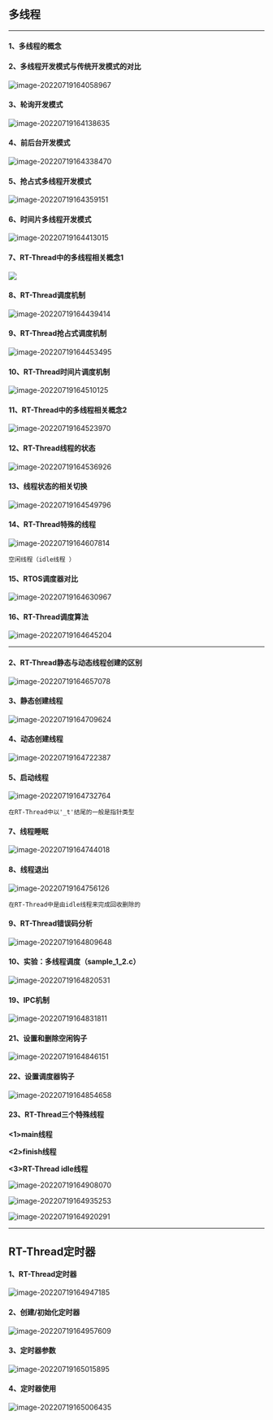 ## 多线程

---

#### 1、多线程的概念



#### 2、多线程开发模式与传统开发模式的对比

![image-20220719164058967](https://github.com/kurisaW/picbed.git/img/202207191640122.png)



#### 3、轮询开发模式

![image-20220719164138635](https://github.com/kurisaW/picbed.git/img/202207191641746.png)

#### 4、前后台开发模式

![image-20220719164338470](https://github.com/kurisaW/picbed.git/img/202207191643545.png)

#### 5、抢占式多线程开发模式

![image-20220719164359151](https://github.com/kurisaW/picbed.git/img/202207191643236.png)

#### 6、时间片多线程开发模式

![image-20220719164413015](https://github.com/kurisaW/picbed.git/img/202207191644080.png)

#### 7、RT-Thread中的多线程相关概念1

![](https://github.com/kurisaW/picbed.git/img/202207191644080.png)

#### 8、RT-Thread调度机制

![image-20220719164439414](https://github.com/kurisaW/picbed.git/img/202207191644510.png)

#### 9、RT-Thread抢占式调度机制

![image-20220719164453495](https://github.com/kurisaW/picbed.git/img/202207191644571.png)

#### 10、RT-Thread时间片调度机制

![image-20220719164510125](https://github.com/kurisaW/picbed.git/img/202207191645196.png)

#### 11、RT-Thread中的多线程相关概念2

![image-20220719164523970](https://github.com/kurisaW/picbed.git/img/202207191645053.png)

#### 12、RT-Thread线程的状态

![image-20220719164536926](https://github.com/kurisaW/picbed.git/img/202207191645002.png)

#### 13、线程状态的相关切换

![image-20220719164549796](https://github.com/kurisaW/picbed.git/img/202207191645859.png)

#### 14、RT-Thread特殊的线程

![image-20220719164607814](https://github.com/kurisaW/picbed.git/img/202207191646901.png)

`空闲线程（idle线程 ）`

#### 15、RTOS调度器对比

![image-20220719164630967](https://github.com/kurisaW/picbed.git/img/202207191646040.png)

#### 16、RT-Thread调度算法

![image-20220719164645204](https://github.com/kurisaW/picbed.git/img/202207191646265.png)











---

#### 2、RT-Thread静态与动态线程创建的区别

![image-20220719164657078](https://github.com/kurisaW/picbed.git/img/202207191646151.png)

#### 3、静态创建线程

![image-20220719164709624](https://github.com/kurisaW/picbed.git/img/202207191647744.png)

#### 4、动态创建线程

![image-20220719164722387](https://github.com/kurisaW/picbed.git/img/202207191647552.png)

#### 5、启动线程

![image-20220719164732764](https://github.com/kurisaW/picbed.git/img/202207191647858.png)

`在RT-Thread中以'_t'结尾的一般是指针类型`

#### 7、线程睡眠

![image-20220719164744018](https://github.com/kurisaW/picbed.git/img/202207191647119.png)

#### 8、线程退出

![image-20220719164756126](https://github.com/kurisaW/picbed.git/img/202207191647212.png)

`在RT-Thread中是由idle线程来完成回收删除的`

#### 9、RT-Thread错误码分析

![image-20220719164809648](https://github.com/kurisaW/picbed.git/img/202207191648714.png)

#### 10、实验：多线程调度（sample_1_2.c）

![image-20220719164820531](https://github.com/kurisaW/picbed.git/img/202207191648610.png)

#### 19、IPC机制

![image-20220719164831811](https://github.com/kurisaW/picbed.git/img/202207191648890.png)

#### 21、设置和删除空闲钩子

![image-20220719164846151](https://github.com/kurisaW/picbed.git/img/202207191648257.png)

#### 22、设置调度器钩子

![image-20220719164854658](https://github.com/kurisaW/picbed.git/img/202207191648747.png)

#### 23、RT-Thread三个特殊线程

**<1>main线程**

**<2>finish线程**

**<3>RT-Thread idle线程**

![image-20220719164908070](https://github.com/kurisaW/picbed.git/img/202207191649162.png)

![image-20220719164935253](https://github.com/kurisaW/picbed.git/img/202207191649342.png)

![image-20220719164920291](https://github.com/kurisaW/picbed.git/img/202207191649390.png)



---

## RT-Thread定时器

#### 1、RT-Thread定时器

![image-20220719164947185](https://github.com/kurisaW/picbed.git/img/202207191649256.png)

#### 2、创建/初始化定时器

![image-20220719164957609](https://github.com/kurisaW/picbed.git/img/202207191649677.png)

#### 3、定时器参数

![image-20220719165015895](https://github.com/kurisaW/picbed.git/img/202207191650959.png)

#### 4、定时器使用

![image-20220719165006435](https://github.com/kurisaW/picbed.git/img/202207191650529.png)

